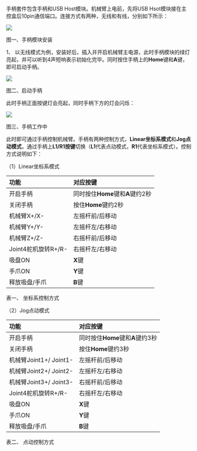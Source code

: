 手柄套件包含手柄和USB Host模块。机械臂上电前，先将USB Hsot模块接在主控盒后10pin通信端口。连接方式有两种，无线和有线，分别如下所示：

![](file:///C:\Users\admin\AppData\Local\Temp\ksohtml\wps9094.tmp.jpg)

图一、手柄模块安装

1、 以无线模式为例，安装好后，插入并开启机械臂主电源，此时手柄模块的绿灯亮起，并可以听到4声短响表示初始化完毕。同时按住手柄上的**Home**键和**A**键，即可启动手柄。

![](file:///C:\Users\admin\AppData\Local\Temp\ksohtml\wps3FC4.tmp.jpg)

图二、启动手柄

此时手柄正面按键灯会亮起，同时手柄下方的灯会闪烁：

![](file:///C:\Users\admin\AppData\Local\Temp\ksohtml\wps697D.tmp.jpg)

图三、手柄工作中

此时即可通过手柄控制机械臂。手柄有两种控制方式，**Linear坐标系模式**和**Jog点动模式**，通过手柄上**L1/R1按键**切换（**L1**代表点动模式，**R1**代表坐标系模式）。控制方式说明如下：

（1）Linear坐标系模式

| **功能** | **对应按键** |
| :--- | :--- |
| 开启手柄 | 同时按住**Home**键和**A**键约2秒 |
| 关闭手柄 | 按住**Home**键约2秒 |
| 机械臂X+/X- | 左摇杆前/后移动 |
| 机械臂Y+/Y- | 左摇杆左/右移动 |
| 机械臂Z+/Z- | 右摇杆前/后移动 |
| Joint4舵机旋转R+/R- | 右摇杆左/右移动 |
| 吸盘ON | **X**键 |
| 手爪ON | **Y**键 |
| 释放吸盘/手爪 | **B**键 |

表一、 坐标系控制方式

（2）Jog点动模式

| **功能** | **对应按键** |
| :--- | :--- |
| 开启手柄 | 同时按住**Home**键和**A**键约3秒 |
| 关闭手柄 | 按住**Home**键约3秒 |
| 机械臂Joint1+/ Joint1- | 左摇杆前/后移动 |
| 机械臂Joint2+/ Joint2- | 左摇杆左/右移动 |
| 机械臂Joint3+/ Joint3- | 右摇杆前/后移动 |
| Joint4舵机旋转R+/R- | 右摇杆左/右移动 |
| 吸盘ON | **X**键 |
| 手爪ON | **Y**键 |
| 释放吸盘/手爪 | **B**键 |

表二、 点动控制方式

